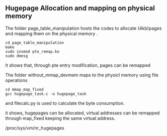 ## Hugepage Allocation and mapping on physical memory
The folder page_table_manipulation hosts the codes to allocate (4kb)pages and mapping them on the physical memory .
```
cd page_table_manipulation
make
sudo insmod pte_remap.ko
sudo dmesg
```
It shows that, through pte entry modification, pages can be remapped


The folder without_mmap_devmem maps to the physicl memory using file operations

```
cd mmap_map_fixed
gcc hugepage_task.c -o hugepage_task
```
and filecalc.py is used to calculate the byte consumption.

it shows, hugepages can be allocated, virtual addresses can be remapped through map_fixed keeping the same virtual address.

/proc/sys/vm/nr_hugepages
